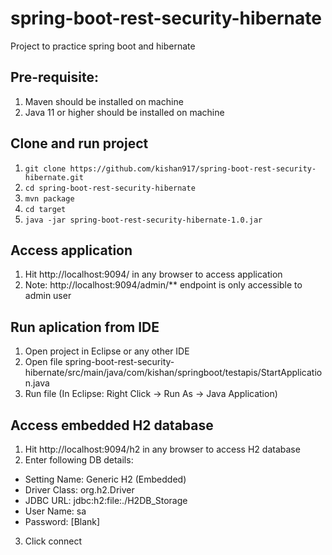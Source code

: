# spring-boot-rest-security-hibernate
Project to practice spring boot and hibernate

## Pre-requisite: 
1. Maven should be installed on machine
2. Java 11 or higher should be installed on machine


## Clone and run project
1. `git clone https://github.com/kishan917/spring-boot-rest-security-hibernate.git`
2. `cd spring-boot-rest-security-hibernate`
3. `mvn package`
4. `cd target`
5. `java -jar spring-boot-rest-security-hibernate-1.0.jar`


## Access application
1. Hit http://localhost:9094/ in any browser to access application
2. Note: http://localhost:9094/admin/** endpoint is only accessible to admin user


## Run aplication from IDE
1. Open project in Eclipse or any other IDE
2. Open file spring-boot-rest-security-hibernate/src/main/java/com/kishan/springboot/testapis/StartApplication.java
3. Run file (In Eclipse: Right Click -> Run As -> Java Application)


## Access embedded H2 database 
1. Hit http://localhost:9094/h2 in any browser to access H2 database
2. Enter following DB details:
  * Setting Name: Generic H2 (Embedded)
  * Driver Class: org.h2.Driver
  * JDBC URL: jdbc:h2:file:./H2DB_Storage
  * User Name: sa
  * Password: [Blank]
3. Click connect
